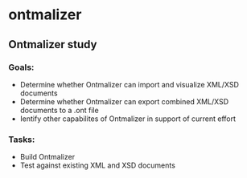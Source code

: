 ontmalizer
==========

<h2>Ontmalizer study</h2>

<h3>Goals:</h3>
<ul>
	<li>Determine whether Ontmalizer can import and visualize XML/XSD documents</li>
	<li>Determine whether Ontmalizer can export combined XML/XSD documents to a .ont file</li>
	<li>Ientify other capabilites of Ontmalizer in support of current effort</li>
</ul>
<h3>Tasks:</h3>
<ul>
	<li>Build Ontmalizer</li>
	<li>Test against existing XML and XSD documents</li>
</ul>
